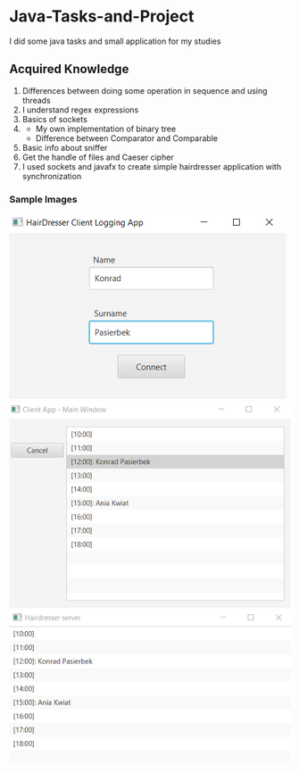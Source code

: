# Java-Tasks-and-Project
  I did some java tasks and small application for my studies
## Acquired Knowledge
  1) Differences between doing some operation in sequence and using threads
  2) I understand regex expressions
  3) Basics of sockets
  4) * My own implementation of binary tree
     * Difference between Comparator and Comparable
  5) Basic info about sniffer
  6) Get the handle of files and Caeser cipher
  7) I used sockets and javafx to create simple hairdresser application with synchronization
### Sample Images
![](Images/Image1.png)
![](Images/Image2.png)
![](Images/Image3.png)
